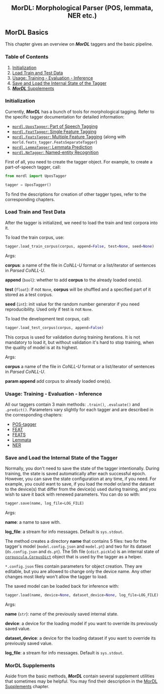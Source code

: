 <h2 align="center">MorDL: Morphological Parser (POS, lemmata, NER etc.)</h2>
<a name="start"></a>

## MorDL Basics

This chapter gives an overview on ***MorDL*** taggers and the basic pipeline.

### Table of Contents

1. [Initialization](#init)
1. [Load Train and Test Data](#data)
1. [Usage: Training - Evaluation - Inference](#usage)
1. [Save and Load the Internal State of the Tagger](#save)
1. [***MorDL*** Supplements](#suppl)

### Initialization<a name="init"></a>

Currently, ***MorDL*** has a bunch of tools for morphological tagging. Refer
to the specific tagger documentation for detailed information:
* [`mordl.UposTagger`: Part of Speech Tagging](https://github.com/fostroll/mordl/blob/master/doc/README_POS.md#start)
* [`mordl.FeatTagger`: Single Feature Tagging](https://github.com/fostroll/mordl/blob/master/doc/README_FEAT.md#start)
* [`mordl.FeatsTagger`: Multiple Feature Tagging](https://github.com/fostroll/mordl/blob/master/doc/README_FEATS.md#start)
(along with `morld.feats_tagger.FeatsSeparateTagger`)
* [`mordl.LemmaTagger`: Lemmata Prediction](https://github.com/fostroll/mordl/blob/master/doc/README_LEMMA.md#start)
* [`mordl.NeTagger`: Named-entity Recognition](https://github.com/fostroll/mordl/blob/master/doc/README_NER.md#start)

First of all, you need to create the tagger object. For example, to create a
part-of-speech tagger, call:
```python
from mordl import UposTagger

tagger = UposTagger()
```

To find the descriptions for creation of other tagger types, refer to the
corresponding chapters.

### Load Train and Test Data<a name="data"></a>

After the tagger is initialized, we need to load the train and test corpora
into it.

To load the train corpus, use:
```python
tagger.load_train_corpus(corpus, append=False, test=None, seed=None)
```

Args:

**corpus**: a name of the file in *CoNLL-U* format or a list/iterator of
sentences in *Parsed CoNLL-U*.

**append** (`bool`): whether to add **corpus** to the already loaded one(s).

**test** (`float`): if not `None`, **corpus** will be shuffled and a specified
part of it stored as a test corpus.

**seed** (`int`): init value for the random number generator if you need
reproducibility. Used only if test is not `None`.

To load the development test corpus, call:
```python
tagger.load_test_corpus(corpus, append=False)
```
This corpus is used for validation during training iterations. It is not
mandatory to load it, but without validation it's hard to stop training, when
the quality of model is at its highest.

Args:

**corpus** a name of the file in *CoNLL-U* format or a list/iterator of
sentences in *Parsed CoNLL-U*.

**param append** add corpus to already loaded one(s).

### Usage: Training - Evaluation - Inference<a name="usage"></a>

All our taggers contain 3 main methods: `.train()`, `.evaluate()` and
`.predict()`. Parameters vary slightly for each tagger and are described in
the corresponding chapters:
* [POS-tagger](https://github.com/fostroll/mordl/blob/master/doc/README_UPOS.md#start)
* [FEAT](https://github.com/fostroll/mordl/blob/master/doc/README_FEAT.md#start)
* [FEATS](https://github.com/fostroll/mordl/blob/master/doc/README_FEATS.md#start)
* [Lemmata](https://github.com/fostroll/mordl/blob/master/doc/README_LEMMA.md#start)
* [NER](https://github.com/fostroll/mordl/blob/master/doc/README_NER.md#start)

### Save and Load the Internal State of the Tagger<a name="save"></a>

Normally, you don't need to save the state of the tagger intentionally. During
training, the state is saved automatically after each successful epoch.
However, you can save the state configuration at any time, if you need. For
example, you could want to save, if you load the model or/and the dataset to
the device(s) that differ from the device(s) used during training, and you
wish to save it back with renewed parameters. You can do so with:
```python
tagger.save(name, log_file=LOG_FILE)
```

Args:

**name**: a name to save with.

**log_file**: a stream for info messages. Default is `sys.stdout`.

The method creates a directory **name** that contains 5 files: two for the
tagger's model (`model.config.json` and `model.pt`) and two for its dataset
(`ds.config.json` and `ds.pt`). The 5th file (`cdict.pickle`) is an internal
state of
[`corpuscula.CorpusDict`](https://github.com/fostroll/corpuscula/blob/master/doc/README_CDICT.md)
object that is used by the tagger as a helper.

`*.config.json` files contain parameters for object creation. They are
editable, but you are allowed to change only the device name. Any other
changes most likely won't allow the tagger to load.

The saved model can be loaded back for inference with:
```python
tagger.load(name, device=None, dataset_device=None, log_file=LOG_FILE)
```

Args:

**name** (`str`): name of the previously saved internal state.

**device**: a device for the loading model if you want to override its
previously saved value.

**dataset_device**: a device for the loading dataset if you want to
override its previously saved value.

**log_file**: a stream for info messages. Default is `sys.stdout`.

### MorDL Supplements<a name="suppl"></a>

Aside from the basic methods, ***MorDL*** contain several supplement utilities
that sometimes may be helpful. You may find their description in the
[MorDL Supplements](https://github.com/fostroll/mordl/blob/master/doc/README_SUPPLEMENTS.md)
chapter.

